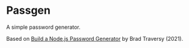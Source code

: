 # Passgen

A simple password generator.

Based on [Build a Node.js Password Generator](https://www.youtube.com/watch?v=3Xx83JAktXk) by Brad Traversy (2021).
